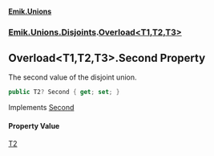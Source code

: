 #### [Emik.Unions](index.md 'index')
### [Emik.Unions.Disjoints](Emik.Unions.Disjoints.md 'Emik.Unions.Disjoints').[Overload&lt;T1,T2,T3&gt;](Overload{T1,T2,T3}.md 'Emik.Unions.Disjoints.Overload<T1,T2,T3>')

## Overload<T1,T2,T3>.Second Property

The second value of the disjoint union.

```csharp
public T2? Second { get; set; }
```

Implements [Second](IEither{T1,T2,T3}.Second.md 'Emik.Unions.Disjoints.IEither<T1,T2,T3>.Second')

#### Property Value
[T2](Overload{T1,T2,T3}.md#Emik.Unions.Disjoints.Overload_T1,T2,T3_.T2 'Emik.Unions.Disjoints.Overload<T1,T2,T3>.T2')